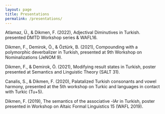 ```yaml
---
layout: page
title: Presentations
permalink: /presentations/
---
```


Atlamaz, Ü., & Dikmen, F. (2022), Adjectival Diminutives in Turkish. presented DMTD Workshop series & WAFL16.

Dikmen, F., Demirok, Ö., & Öztürk, B. (2021), Compounding with a polymorphic deverbalizer in Turkish, presented at 9th Workshop on Nominalizations (JeNOM 9).

Dikmen, F., & Demirok, Ö. (2021), Modifying result states in Turkish, poster presented at Semantics and Linguistic Theory (SALT 31).

Canalis, S., & Dikmen, F. (2020), Palatalized Turkish consonants and vowel harmony, presented at the 5th workshop on Turkic and languages in contact with Turkic (Tu+5).

Dikmen, F. (2019), The semantics of the associative -lAr in Turkish, poster presented in Workshop on Altaic Formal Linguistics 15 (WAFL 2019).

